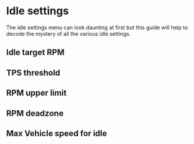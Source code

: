 # Idle settings

 The idle settings menu can look daunting at first but this guide will help to decode the mystery of all the various idle settings.

 ## Idle target RPM

 ## TPS threshold

 ## RPM upper limit

 ## RPM deadzone

 ## Max Vehicle speed for idle
